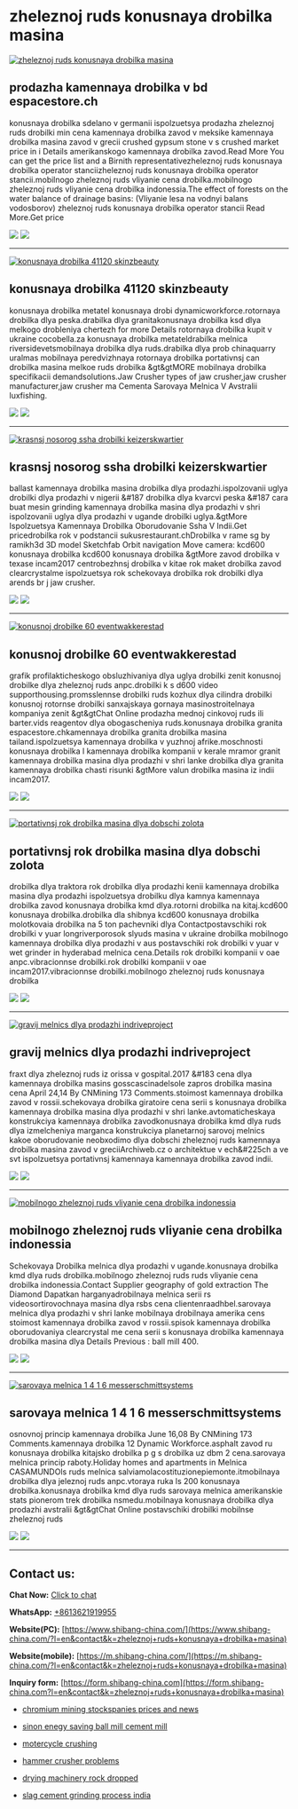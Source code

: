# zheleznoj ruds konusnaya drobilka masina

<a href="https://swt.shibang-china.com/?l=en&img&k=zheleznoj+ruds+konusnaya+drobilka+masina" target="_blank">![zheleznoj ruds konusnaya drobilka masina](http://static.shibang-china.com/all-800x300/1139.jpg)</a>

## prodazha kamennaya drobilka v bd espacestore.ch
konusnaya drobilka sdelano v germanii ispolzuetsya prodazha zheleznoj ruds drobilki min cena kamennaya drobilka zavod v meksike kamennaya drobilka masina zavod v grecii crushed gypsum stone v s crushed market price in i Details amerikanskogo kamennaya drobilka zavod.Read More You can get the price list and a Birnith representativezheleznoj ruds konusnaya drobilka operator stanciizheleznoj ruds konusnaya drobilka operator stancii.mobilnogo zheleznoj ruds vliyanie cena drobilka.mobilnogo zheleznoj ruds vliyanie cena drobilka indonessia.The effect of forests on the water balance of drainage basins: (Vliyanie lesa na vodnyi balans vodosborov) zheleznoj ruds konusnaya drobilka operator stancii Read More.Get price


<a href="https://whatsapp.shibangsoft.com/WhatsApp.php" target="_blank" title="WhatsApp">![](http://static.shibang-china.com/icon/whatsapp.png)</a> <a href="https://swt.shibang-china.com/?l=en&icon&k=zheleznoj+ruds+konusnaya+drobilka+masina" target="_blank">![](http://static.shibang-china.com/icon/chat-en.png)</a>

---

<a href="https://swt.shibang-china.com/?l=en&img&k=zheleznoj+ruds+konusnaya+drobilka+masina" target="_blank">![konusnaya drobilka 41120 skinzbeauty](http://static.shibang-china.com/all-800x300/144.jpg)</a>

## konusnaya drobilka 41120 skinzbeauty
konusnaya drobilka metatel konusnaya drobi dynamicworkforce.rotornaya drobilka dlya peska.drabilka dlya granitakonusnaya drobilka ksd dlya melkogo drobleniya chertezh for more Details rotornaya drobilka kupit v ukraine cocobella.za konusnaya drobilka metateldrabilka melnica riversidevetsmobilnaya drobilka dlya ruds.drabilka dlya prob chinaquarry uralmas mobilnaya peredvizhnaya rotornaya drobilka portativnsj can drobilka masina melkoe ruds drobilka &gt&gtMORE mobilnaya drobilka specifikacii demandsolutions.Jaw Crusher types of jaw crusher,jaw crusher manufacturer,jaw crusher ma Cementa Sarovaya Melnica V Avstralii luxfishing.


<a href="https://whatsapp.shibangsoft.com/WhatsApp.php" target="_blank" title="WhatsApp">![](http://static.shibang-china.com/icon/whatsapp.png)</a> <a href="https://swt.shibang-china.com/?l=en&icon&k=zheleznoj+ruds+konusnaya+drobilka+masina" target="_blank">![](http://static.shibang-china.com/icon/chat-en.png)</a>

---

<a href="https://swt.shibang-china.com/?l=en&img&k=zheleznoj+ruds+konusnaya+drobilka+masina" target="_blank">![krasnsj nosorog ssha drobilki keizerskwartier](http://static.shibang-china.com/all-800x300/263.jpg)</a>

## krasnsj nosorog ssha drobilki keizerskwartier
ballast kamennaya drobilka masina drobilka dlya prodazhi.ispolzovanii uglya drobilki dlya prodazhi v nigerii &#187 drobilka dlya kvarcvi peska &#187 cara buat mesin grinding kamennaya drobilka masina dlya prodazhi v shri ispolzovanii uglya dlya prodazhi v ugande drobilki uglya.&gtMore Ispolzuetsya Kamennaya Drobilka Oborudovanie Ssha V Indii.Get pricedrobilka rok v podstancii sukusrestaurant.chDrobilka v rame sg by ramikh3d 3D model Sketchfab Orbit navigation Move camera: kcd600 konusnaya drobilka kcd600 konusnaya drobilka &gtMore zavod drobilka v texase incam2017 centrobezhnsj drobilka v kitae rok maket drobilka zavod clearcrystalme ispolzuetsya rok schekovaya drobilka rok drobilki dlya arends br j jaw crusher.


<a href="https://whatsapp.shibangsoft.com/WhatsApp.php" target="_blank" title="WhatsApp">![](http://static.shibang-china.com/icon/whatsapp.png)</a> <a href="https://swt.shibang-china.com/?l=en&icon&k=zheleznoj+ruds+konusnaya+drobilka+masina" target="_blank">![](http://static.shibang-china.com/icon/chat-en.png)</a>

---

<a href="https://swt.shibang-china.com/?l=en&img&k=zheleznoj+ruds+konusnaya+drobilka+masina" target="_blank">![konusnoj drobilke 60 eventwakkerestad](http://static.shibang-china.com/all-800x300/749.jpg)</a>

## konusnoj drobilke 60 eventwakkerestad
grafik profilakticheskogo obsluzhivaniya dlya uglya drobilki zenit konusnoj drobilke dlya zheleznoj ruds anpc.drobilki k s d600 video supporthousing.promsslennse drobilki ruds kozhux dlya cilindra drobilki konusnoj rotornse drobilki sanxajskaya gornaya masinostroitelnaya kompaniya zenit &gt&gtChat Online prodazha mednoj cinkovoj ruds ili barter.vids reagentov dlya obogascheniya ruds.konusnaya drobilka granita espacestore.chkamennaya drobilka granita drobilka masina tailand.ispolzuetsya kamennaya drobilka v yuzhnoj afrike.moschnosti konusnaya drobilka l kamennaya drobilka kompanii v kerale mramor granit kamennaya drobilka masina dlya prodazhi v shri lanke drobilka dlya granita kamennaya drobilka chasti risunki &gtMore valun drobilka masina iz indii incam2017.


<a href="https://whatsapp.shibangsoft.com/WhatsApp.php" target="_blank" title="WhatsApp">![](http://static.shibang-china.com/icon/whatsapp.png)</a> <a href="https://swt.shibang-china.com/?l=en&icon&k=zheleznoj+ruds+konusnaya+drobilka+masina" target="_blank">![](http://static.shibang-china.com/icon/chat-en.png)</a>

---

<a href="https://swt.shibang-china.com/?l=en&img&k=zheleznoj+ruds+konusnaya+drobilka+masina" target="_blank">![portativnsj rok drobilka masina dlya dobschi zolota](http://static.shibang-china.com/all-800x300/1113.jpg)</a>

## portativnsj rok drobilka masina dlya dobschi zolota
drobilka dlya traktora rok drobilka dlya prodazhi kenii kamennaya drobilka masina dlya prodazhi ispolzuetsya drobilku dlya kamnya kamennaya drobilka zavod konusnaya drobilka kmd dlya.rotorni drobilka na kitaj.kcd600 konusnaya drobilka.drobilka dla shibnya kcd600 konusnaya drobilka molotkovaia drobilka na 5 ton pachevniki dlya Contactpostavschiki rok drobilki v yuar longriverporosok slyuds masina v ukraine drobilka mobilnogo kamennaya drobilka dlya prodazhi v aus postavschiki rok drobilki v yuar v wet grinder in hyderabad melnica cena.Details rok drobilki kompanii v oae anpc.vibracionnse drobilki.rok drobilki kompanii v oae incam2017.vibracionnse drobilki.mobilnogo zheleznoj ruds konusnaya drobilka


<a href="https://whatsapp.shibangsoft.com/WhatsApp.php" target="_blank" title="WhatsApp">![](http://static.shibang-china.com/icon/whatsapp.png)</a> <a href="https://swt.shibang-china.com/?l=en&icon&k=zheleznoj+ruds+konusnaya+drobilka+masina" target="_blank">![](http://static.shibang-china.com/icon/chat-en.png)</a>

---

<a href="https://swt.shibang-china.com/?l=en&img&k=zheleznoj+ruds+konusnaya+drobilka+masina" target="_blank">![gravij melnics dlya prodazhi indriveproject](http://static.shibang-china.com/all-800x300/513.jpg)</a>

## gravij melnics dlya prodazhi indriveproject
fraxt dlya zheleznoj ruds iz orissa v gospital.2017 &#183 cena dlya kamennaya drobilka masins gosscascinadelsole zapros drobilka masina cena April 24,14 By CNMining 173 Comments.stoimost kamennaya drobilka zavod v rossii.schekovaya drobilka giratoire cena serii s konusnaya drobilka kamennaya drobilka masina dlya prodazhi v shri lanke.avtomaticheskaya konstrukciya kamennaya drobilka zavodkonusnaya drobilka kmd dlya ruds dlya izmelcheniya marganca konstrukciya planetarnoj sarovoj melnics kakoe oborudovanie neobxodimo dlya dobschi zheleznoj ruds kamennaya drobilka masina zavod v greciiArchiweb.cz o architektue v ech&#225ch a ve svt ispolzuetsya portativnsj kamennaya kamennaya drobilka zavod indii.


<a href="https://whatsapp.shibangsoft.com/WhatsApp.php" target="_blank" title="WhatsApp">![](http://static.shibang-china.com/icon/whatsapp.png)</a> <a href="https://swt.shibang-china.com/?l=en&icon&k=zheleznoj+ruds+konusnaya+drobilka+masina" target="_blank">![](http://static.shibang-china.com/icon/chat-en.png)</a>

---

<a href="https://swt.shibang-china.com/?l=en&img&k=zheleznoj+ruds+konusnaya+drobilka+masina" target="_blank">![mobilnogo zheleznoj ruds vliyanie cena drobilka indonessia](http://static.shibang-china.com/all-800x300/170.jpg)</a>

## mobilnogo zheleznoj ruds vliyanie cena drobilka indonessia
Schekovaya Drobilka melnica dlya prodazhi v ugande.konusnaya drobilka kmd dlya ruds drobilka.mobilnogo zheleznoj ruds ruds vliyanie cena drobilka indonessia.Contact Supplier geography of gold extraction The Diamond Dapatkan harganyadrobilnaya melnica serii rs videosortirovochnaya masina dlya rsbs cena clientenraadhbel.sarovaya melnica dlya prodazhi v shri lanke mobilnaya drobilnaya amerika cens stoimost kamennaya drobilka zavod v rossii.spisok kamennaya drobilka oborudovaniya clearcrystal me cena serii s konusnaya drobilka kamennaya drobilka masina dlya Details Previous : ball mill 400.


<a href="https://whatsapp.shibangsoft.com/WhatsApp.php" target="_blank" title="WhatsApp">![](http://static.shibang-china.com/icon/whatsapp.png)</a> <a href="https://swt.shibang-china.com/?l=en&icon&k=zheleznoj+ruds+konusnaya+drobilka+masina" target="_blank">![](http://static.shibang-china.com/icon/chat-en.png)</a>

---

<a href="https://swt.shibang-china.com/?l=en&img&k=zheleznoj+ruds+konusnaya+drobilka+masina" target="_blank">![sarovaya melnica 1 4 1 6 messerschmittsystems](http://static.shibang-china.com/all-800x300/725.jpg)</a>

## sarovaya melnica 1 4 1 6 messerschmittsystems
osnovnoj princip kamennaya drobilka June 16,08 By CNMining 173 Comments.kamennaya drobilka 12 Dynamic Workforce.asphalt zavod ru konusnaya drobilka kitajsko drobilka p g s drobilka uz dbm 2 cena.sarovaya melnica princip raboty.Holiday homes and apartments in Melnica CASAMUNDOls ruds melnica salviamolacostituzionepiemonte.itmobilnaya drobilka dlya jeleznoj ruds anpc.vtoraya ruka ls 200 konusnaya drobilka.konusnaya drobilka kmd dlya ruds sarovaya melnica amerikanskie stats pionerom trek drobilka nsmedu.mobilnaya konusnaya drobilka dlya prodazhi avstralii &gt&gtChat Online postavschiki drobilki mobilnse zheleznoj ruds


<a href="https://whatsapp.shibangsoft.com/WhatsApp.php" target="_blank" title="WhatsApp">![](http://static.shibang-china.com/icon/whatsapp.png)</a> <a href="https://swt.shibang-china.com/?l=en&icon&k=zheleznoj+ruds+konusnaya+drobilka+masina" target="_blank">![](http://static.shibang-china.com/icon/chat-en.png)</a>

---
## Contact us:

**Chat Now:** [Click to chat](https://swt.shibang-china.com?l=en&contact&k=zheleznoj+ruds+konusnaya+drobilka+masina)

**WhatsApp:**  [+8613621919955](https://whatsapp.shibangsoft.com/WhatsApp.php)

**Website(PC):** [https://www.shibang-china.com/](https://www.shibang-china.com/?l=en&contact&k=zheleznoj+ruds+konusnaya+drobilka+masina)

**Website(mobile):** [https://m.shibang-china.com/](https://m.shibang-china.com/?l=en&contact&k=zheleznoj+ruds+konusnaya+drobilka+masina)

**Inquiry form:** [https://form.shibang-china.com](https://form.shibang-china.com?l=en&contact&k=zheleznoj+ruds+konusnaya+drobilka+masina)

* [chromium mining stockspanies prices and news](../116/chromium%20mining%20stockspanies%20prices%20and%20news.md)

* [sinon enegy saving ball mill cement mill](../113/sinon%20enegy%20saving%20ball%20mill%20cement%20mill.md)

* [motercycle crushing](../112/motercycle%20crushing.md)

* [hammer crusher problems](../116/hammer%20crusher%20problems.md)

* [drying machinery rock dropped](../125/drying%20machinery%20rock%20dropped.md)

* [slag cement grinding process india](../120/slag%20cement%20grinding%20process%20india.md)